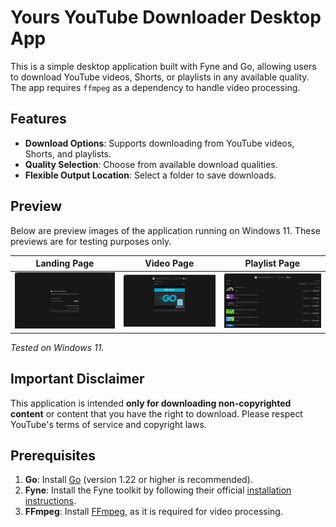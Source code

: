 # Yours YouTube Downloader Desktop App

This is a simple desktop application built with Fyne and Go, allowing users to download YouTube videos, Shorts, or playlists in any available quality. The app requires `ffmpeg` as a dependency to handle video processing.

## Features
- **Download Options**: Supports downloading from YouTube videos, Shorts, and playlists.
- **Quality Selection**: Choose from available download qualities.
- **Flexible Output Location**: Select a folder to save downloads.


## Preview
Below are preview images of the application running on Windows 11. These previews are for testing purposes only.

| Landing Page            | Video Page              | Playlist Page           |
|-------------------------|-------------------------|-------------------------|
| ![Preview 1](./assets/preview/landing.png) | ![Preview 2](./assets/preview/video.png) | ![Preview 3](./assets/preview/playlist.png) |

*Tested on Windows 11.*

## Important Disclaimer
This application is intended **only for downloading non-copyrighted content** or content that you have the right to download. Please respect YouTube's terms of service and copyright laws.


## Prerequisites
1. **Go**: Install [Go](https://golang.org/dl/) (version 1.22 or higher is recommended).
2. **Fyne**: Install the Fyne toolkit by following their official [installation instructions](https://docs.fyne.io/started/).
3. **FFmpeg**: Install [FFmpeg](https://ffmpeg.org/download.html), as it is required for video processing.
